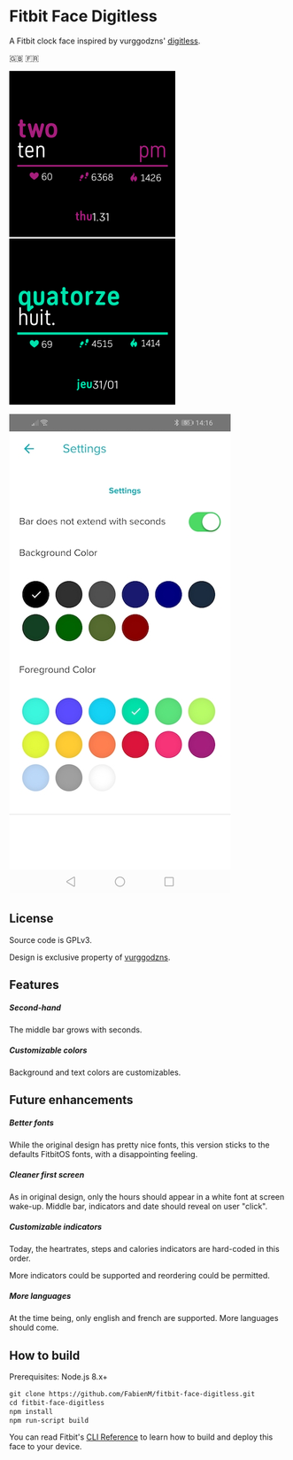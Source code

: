 # Fitbit Face Digitless

A Fitbit clock face inspired by vurggodzns' [digitless](https://www.facer.io/watchface/kKMuqp1O4v).

🇬🇧 🇫🇷

![en](docs/screenshots/en.png)
![fr](docs/screenshots/fr.png)

![settings](docs/screenshots/settings.jpg)

## License

Source code is GPLv3.

Design is exclusive property of [vurggodzns](https://www.facer.io/user/XLR9AscBPt).

## Features

##### Second-hand

The middle bar grows with seconds.

##### Customizable colors

Background and text colors are customizables.

## Future enhancements

##### Better fonts

While the original design has pretty nice fonts, this version sticks to the defaults FitbitOS fonts, with a disappointing feeling.

##### Cleaner first screen

As in original design, only the hours should appear in a white font at screen wake-up.
Middle bar, indicators and date should reveal on user "click". 

##### Customizable indicators

Today, the heartrates, steps and calories indicators are hard-coded in this order.

More indicators could be supported and reordering could be permitted.

##### More languages

At the time being, only english and french are supported. More languages should come.

## How to build

Prerequisites: Node.js 8.x+

```
git clone https://github.com/FabienM/fitbit-face-digitless.git
cd fitbit-face-digitless
npm install
npm run-script build
```

You can read Fitbit's [CLI Reference](https://dev.fitbit.com/build/guides/command-line-interface/#building-and-installing-your-project)
to learn how to build and deploy this face to your device. 